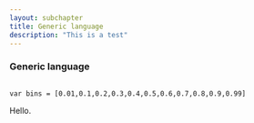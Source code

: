 ```yaml
---
layout: subchapter
title: Generic language
description: "This is a test"
---
```


### Generic language

~~~~

var bins = [0.01,0.1,0.2,0.3,0.4,0.5,0.6,0.7,0.8,0.9,0.99]

~~~~

Hello.

